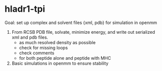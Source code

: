 # hladr1-tpi
Goal: set up complex and solvent files {xml, pdb} for simulation in openmm
1. From RCSB PDB file, solvate, minimize energy, and write out serialized xml and pdb files.
    - as much resolved density as possible
    - check for missing loops
    - check comments
    - for both peptide alone and peptide with MHC
2. Basic simulations in openmm to ensure stability
